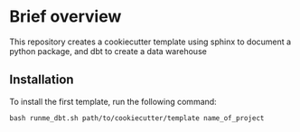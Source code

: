 # Brief overview

This repository creates a cookiecutter template using sphinx to document a python package, and dbt to create a data warehouse

## Installation

To install the first template, run the following command:

```bash runme_dbt.sh path/to/cookiecutter/template name_of_project```